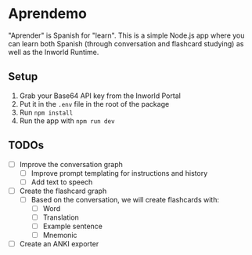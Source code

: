 # Aprendemo

"Aprender" is Spanish for "learn". This is a simple Node.js app where you can learn both Spanish (through conversation and flashcard studying) as well as the Inworld Runtime.

## Setup

1. Grab your Base64 API key from the Inworld Portal
2. Put it in the `.env` file in the root of the package
3. Run `npm install`
4. Run the app with `npm run dev`

## TODOs

- [ ] Improve the conversation graph
    - [ ] Improve prompt templating for instructions and history
    - [ ] Add text to speech
- [ ] Create the flashcard graph
    - [ ] Based on the conversation, we will create flashcards with:
        - [ ] Word
        - [ ] Translation
        - [ ] Example sentence
        - [ ] Mnemonic
- [ ] Create an ANKI exporter
